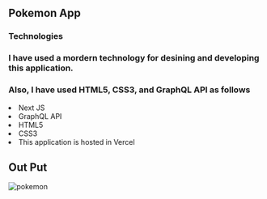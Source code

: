 ## Pokemon App
### Technologies
### I have used a mordern technology for desining and developing this application.
### Also, I have used HTML5, CSS3, and GraphQL API as follows
<li>Next JS</li>
<li>GraphQL API</li>
<li>HTML5</li>
<li>CSS3</li>
<li>This application is hosted in Vercel</li>


## Out Put
![pokemon](https://user-images.githubusercontent.com/96828761/217150920-03d32c06-fa0f-40ae-9294-311111d58ee5.png)
